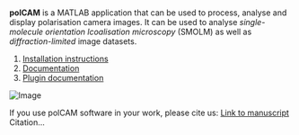 <br />

**polCAM** is a MATLAB application that can be used to process, analyse and display polarisation camera images. It can be used to analyse _single-molecule orientation lcoalisation microscopy_ (SMOLM) as well as _diffraction-limited_ image datasets. 

1. [Installation instructions](./installation.md)
2. [Documentation](./documentation.md)
3. [Plugin documentation](./plugin-documentation.md)

![Image](src)

If you use polCAM software in your work, please cite us:
[Link to manuscript]()
Citation...
